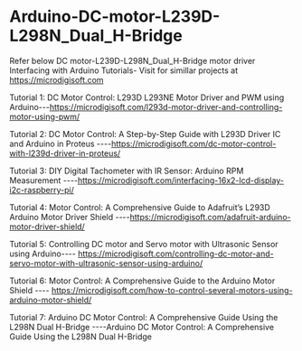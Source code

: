 # Arduino-DC-motor-L239D-L298N_Dual_H-Bridge

Refer below DC motor-L239D-L298N_Dual_H-Bridge motor driver Interfacing with Arduino Tutorials- Visit for simillar projects at https://microdigisoft.com

Tutorial 1: DC Motor Control: L293D L293NE Motor Driver and PWM using Arduino---https://microdigisoft.com/l293d-motor-driver-and-controlling-motor-using-pwm/

Tutorial 2: DC Motor Control: A Step-by-Step Guide with L293D Driver IC and Arduino in Proteus ----https://microdigisoft.com/dc-motor-control-with-l239d-driver-in-proteus/

Tutorial 3: DIY Digital Tachometer with IR Sensor: Arduino RPM Measurement ----https://microdigisoft.com/interfacing-16x2-lcd-display-i2c-raspberry-pi/

Tutorial 4: Motor Control: A Comprehensive Guide to Adafruit’s L293D Arduino Motor Driver Shield ----https://microdigisoft.com/adafruit-arduino-motor-driver-shield/

Tutorial 5: Controlling DC motor and Servo motor with Ultrasonic Sensor using Arduino---- https://microdigisoft.com/controlling-dc-motor-and-servo-motor-with-ultrasonic-sensor-using-arduino/

Tutorial 6: Motor Control: A Comprehensive Guide to the Arduino Motor Shield ---- https://microdigisoft.com/how-to-control-several-motors-using-arduino-motor-shield/

Tutorial 7: Arduino DC Motor Control: A Comprehensive Guide Using the L298N Dual H-Bridge ----Arduino DC Motor Control: A Comprehensive Guide Using the L298N Dual H-Bridge
